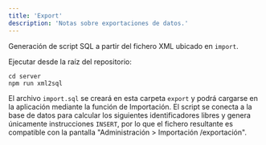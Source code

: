 ```yaml
---
title: 'Export'
description: 'Notas sobre exportaciones de datos.'
---
```



Generación de script SQL a partir del fichero XML ubicado en `import`.

Ejecutar desde la raíz del repositorio:

```
cd server
npm run xml2sql
```

El archivo `import.sql` se creará en esta carpeta `export` y podrá cargarse en la aplicación mediante la función de Importación. El script se conecta a la base de datos para calcular los siguientes identificadores libres y genera únicamente instrucciones `INSERT`, por lo que el fichero resultante es compatible con la pantalla "Administración > Importación /exportación".
